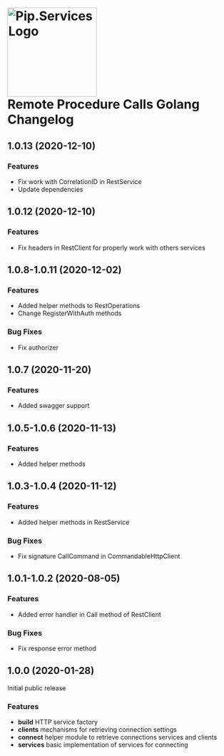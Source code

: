 # <img src="https://uploads-ssl.webflow.com/5ea5d3315186cf5ec60c3ee4/5edf1c94ce4c859f2b188094_logo.svg" alt="Pip.Services Logo" width="200"> <br/> Remote Procedure Calls Golang Changelog


## <a name="1.0.13"></a> 1.0.13 (2020-12-10) 

### Features

* Fix work with CorrelationID in RestService
* Update dependencies

## <a name="1.0.12"></a> 1.0.12 (2020-12-10) 

### Features

* Fix headers in  RestClient for properly work with others services 


## <a name="1.0.8-1.0.11"></a> 1.0.8-1.0.11 (2020-12-02) 

### Features

* Added helper methods to RestOperations
* Change RegisterWithAuth methods

### Bug Fixes
* Fix authorizer

## <a name="1.0.7"></a> 1.0.7 (2020-11-20) 

### Features

* Added swagger support

## <a name="1.0.5-1.0.6"></a> 1.0.5-1.0.6 (2020-11-13) 

### Features

* Added helper methods

## <a name="1.0.3-1.0.4"></a> 1.0.3-1.0.4 (2020-11-12) 

### Features

* Added helper methods in RestService

### Bug Fixes
* Fix signature CallCommand in CommandableHttpClient

## <a name="1.0.1-1.0.2"></a> 1.0.1-1.0.2 (2020-08-05) 

### Features

* Added error handler in Call method of RestClient

### Bug Fixes
* Fix response error method

## <a name="1.0.0"></a> 1.0.0 (2020-01-28) 

Initial public release

### Features

* **build** HTTP service factory
* **clients** mechanisms for retrieving connection settings
* **connect** helper module to retrieve connections services and clients
* **services** basic implementation of services for connecting

